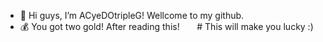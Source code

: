 - 👋 Hi guys, I’m ACyeDOtripleG! Wellcome to my github.
- 💰 You got two gold! After reading this! &nbsp; &nbsp; &nbsp; # This will make you lucky :)

<!---
ACyeDOtripleG/ACyeDOtripleG is a ✨ special ✨ repository because its `README.md` (this file) appears on your GitHub profile.
You can click the Preview link to take a look at your changes.
--->


